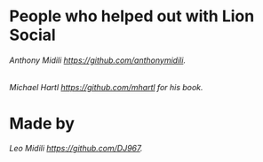 # People who helped out with Lion Social

###### Anthony Midili https://github.com/anthonymidili.

###### Michael Hartl https://github.com/mhartl for his book.

# Made by

###### Leo Midili https://github.com/DJ967.
